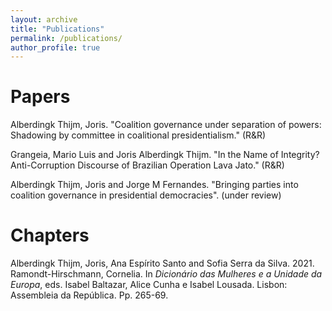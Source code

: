 ```yaml
---
layout: archive
title: "Publications"
permalink: /publications/
author_profile: true
---
```

Papers
======
Alberdingk Thijm, Joris. "Coalition governance under separation of powers: Shadowing by committee in coalitional presidentialism." (R&R)

Grangeia, Mario Luis and Joris Alberdingk Thijm. "In the Name of Integrity? Anti-Corruption Discourse of Brazilian Operation Lava Jato." (R&R)

Alberdingk Thijm, Joris and Jorge M Fernandes. "Bringing parties into coalition governance in presidential democracies". (under review)

Chapters
======
Alberdingk Thijm, Joris, Ana Espírito Santo and Sofia Serra da Silva. 2021. Ramondt-Hirschmann, Cornelia. In *Dicionário das Mulheres e a Unidade da Europa*, eds. Isabel Baltazar, Alice Cunha e Isabel Lousada. Lisbon: Assembleia da República. Pp. 265-69.
